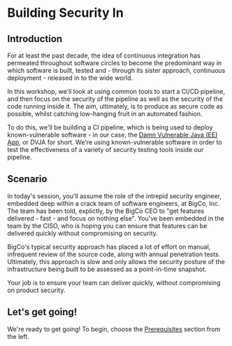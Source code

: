 # Building Security In

## Introduction

For at least the past decade, the idea of continuous integration has permeated throughout software circles to become the predominant way in which software is built, tested and - through its sister approach, continuous deployment - released in to the wide world.

In this workshop, we'll look at using common tools to start a CI/CD pipeline, and then focus on the security of the pipeline as well as the security of the code running inside it. The aim, ultimately, is to produce as secure code as possible, whilst catching low-hanging fruit in an automated fashion.

To do this, we'll be building a CI pipeline, which is being used to deploy known-vulnerable software - in our case, the [Damn Vulnerable Java (EE) App](https://github.com/appsecco/dvja), or DVJA for short. We're using known-vulnerable software in order to test the effectiveness of a variety of security testing tools inside our pipeline.

## Scenario

In today's session, you'll assume the role of the intrepid security engineer, embedded deep within a crack team of software engineers, at BigCo, Inc. The team has been told, explictly, by the BigCo CEO to "get features delivered - fast - and focus on nothing else". You've been embedded in the team by the CISO, who is hoping you can ensure that features can be delivered quickly without compromising on security.

BigCo's typical security approach has placed a lot of effort on manual, infrequent review of the source code, along with annual penetration tests. Ultimately, this approach is slow and only allows the security posture of the infrastructure being built to be assessed as a point-in-time snapshot.

Your job is to ensure your team can deliver quickly, without compromising on product security.

## Let's get going!

We're ready to get going! To begin, choose the [Prerequisites](/prerequisites) section from the left.
